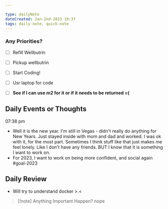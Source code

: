 ```yaml
---

type: dailyNote
dateCreated: Jan-2nd-2023 19:37
tags: daily-note, quick-note
---
```




### Any Priorities?

- [ ] Refill Wellbutrin 
- [ ] Pickup wellbutrin
- [ ]  Start Coding!
- [ ] Usr laptop for code
- [ ] **See if I can use m2 for it or if it needs to be returned =(**








## Daily Events or Thoughts

07:38 pm
- Well it is the new year. I'm still in Vegas - didn't really do anything for New Years. Just stayed inside with mom and dad and worked. I was ok with it, for the most part. Sometimes I think stuff like that just makes me feel lonely. Like I don't have any friends. BUT I know that it is something I want to work on.
- For 2023, I want to work on being more confident, and social again #goal-2023




## Daily Review

- Will try to understand docker  >.< 


>[!note] Anything Important Happen?
>nope

